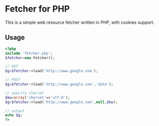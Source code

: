 Fetcher for PHP
===

This is a simple web resource fetcher written in PHP,
with cookies support.

Usage
---
``` php
<?php
include 'fetcher.php';
$fetcher=new Fetcher();

// GET
$g=$fetcher->load('http://www.google.com');

// POST
$g=$fetcher->load('http://www.google.com','data');

// specify charset
$kw=array('charset'=>'utf-8');
$g=$fetcher->load('http://www.google.com',null,$kw);

// output
echo $g;
?>
```
